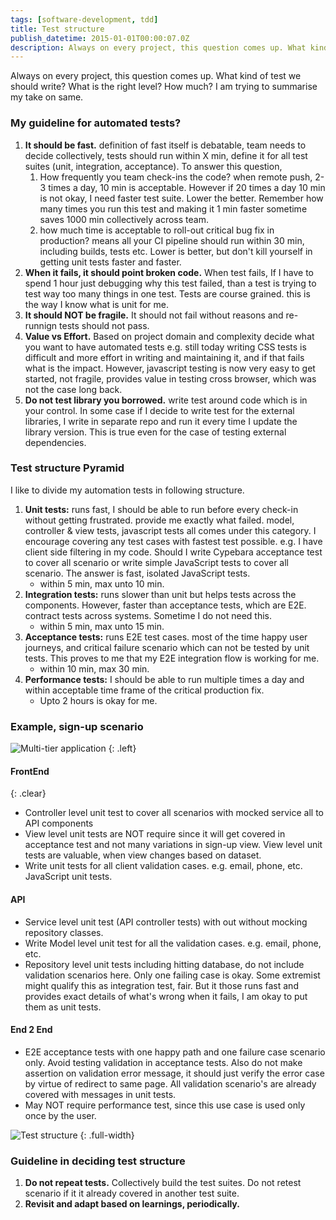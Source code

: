 ```yaml
---
tags: [software-development, tdd]
title: Test structure
publish_datetime: 2015-01-01T00:00:07.0Z
description: Always on every project, this question comes up. What kind of test we should write? What is the right level? How much? I am trying to summarise my take on same.
---
```


Always on every project, this question comes up. What kind of test we should write? What is the right level? How much? I am trying to summarise my take on same.

### My guideline for automated tests?

1. **It should be fast.** definition of fast itself is debatable, team needs to decide collectively, tests should run within X min, define it for all test suites (unit, integration, acceptance). To answer this question, 
    1. How frequently you team check-ins the code? when remote push, 2-3 times a day, 10 min is acceptable. However if 20 times a day 10 min is not okay, I need faster test suite. Lower the better. Remember how many times you run this test and making it 1 min faster sometime saves 1000 min collectively across team. 
    2. how much time is acceptable to roll-out critical bug fix in production? means all your CI pipeline should run within 30 min, including builds, tests etc. Lower is better, but don't kill yourself in getting unit tests faster and faster. 
2. **When it fails, it should point broken code.** When test fails, If I have to spend 1 hour just debugging why this test failed, than a test is trying to test way too many things in one test. Tests are course grained. this is the way I know what is unit for me. 
3. **It should NOT be fragile.** It should not fail without reasons and re-runnign tests should not pass.
4. **Value vs Effort.** Based on project domain and complexity decide what you want to have automated tests e.g. still today writing CSS tests is difficult and more effort in writing and maintaining it, and if that fails what is the impact. However, javascript testing is now very easy to get started, not fragile, provides value in testing cross browser, which was not the case long back. 
5. **Do not test library you borrowed.** write test around code which is in your control. In some case if I decide to write test for the external libraries, I write in separate repo and run it every time I update the library version. This is true even for the case of testing external dependencies. 


### Test structure Pyramid
I like to divide my automation tests in following structure.

1. **Unit tests:** runs fast, I should be able to run before every check-in without getting frustrated. provide me exactly what failed. model, controller & view tests, javascript tests all comes under this category. I encourage covering any test cases with fastest test possible. e.g. I have client side filtering in my code. Should I write Cypebara acceptance test to cover all scenario or write simple JavaScript tests to cover all scenario. The answer is fast, isolated JavaScript tests.
    - within 5 min, max unto 10 min.
2. **Integration tests:** runs slower than unit but helps tests across the components. However, faster than acceptance tests, which are E2E.  contract tests across systems. Sometime I do not need this.
    - within 5 min, max unto 15 min.
3. **Acceptance tests:** runs E2E test cases. most of the time happy user journeys, and critical failure scenario which can not be tested by unit tests. This proves to me that my E2E integration flow is working for me.
    - within 10 min, max 30 min.
4. **Performance tests:** I should be able to run multiple times a day and within acceptable time frame of the critical production fix. 
    - Upto 2 hours is okay for me.
   
### Example, sign-up scenario

![Multi-tier application](/assets/sunitblog/posts/images/test-structure/multi-tier-app.svg)
{: .left}

#### FrontEnd   
{: .clear}

- Controller level unit test to cover all scenarios with mocked service all to API components
- View level unit tests are NOT require since it will get covered in acceptance test and not many variations in sign-up view. View level unit tests are valuable, when view changes based on dataset.
- Write unit tests for all client validation cases. e.g. email, phone, etc. JavaScript unit tests.

#### API
- Service level unit test (API controller tests) with out without mocking repository classes.
- Write Model level unit test for all the validation cases. e.g. email, phone, etc. 
- Repository level unit tests including hitting database, do not include validation scenarios here. Only one failing case is okay. Some extremist might qualify this as integration test, fair. But it those runs fast and provides exact details of what's wrong when it fails, I am okay to put them as unit tests.

#### End 2 End
- E2E acceptance tests with one happy path and one failure case scenario only. Avoid testing validation in acceptance tests. Also do not make assertion on validation error message, it should just verify the error case by virtue of redirect to same page. All validation scenario's are already covered with messages in unit tests.
- May NOT require performance test, since this use case is used only once by the user.

![Test structure](/assets/sunitblog/posts/images/test-structure/test-structure.png)
{: .full-width}


### Guideline in deciding test structure
    
1. **Do not repeat tests.** Collectively build the test suites. Do not retest scenario if it it already covered in another test suite.
2. **Revisit and adapt based on learnings, periodically.**
   




